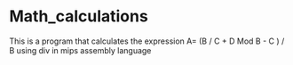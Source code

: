 # Math_calculations
This is a program that calculates the expression A= (B / C + D Mod B - C ) / B using div in mips assembly language
